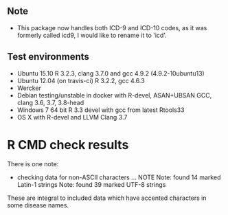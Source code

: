 ## Note
* This package now handles both ICD-9 and ICD-10 codes, as it was formerly called icd9, I would like to rename it to
  'icd'.

## Test environments
* Ubuntu 15.10 R 3.2.3, clang 3.7.0 and gcc 4.9.2 (4.9.2-10ubuntu13)
* Ubuntu 12.04 (on travis-ci) R 3.2.2, gcc 4.6.3
* Wercker
* Debian testing/unstable in docker with R-devel, ASAN+UBSAN GCC, clang 3.6, 3.7, 3.8-head
* Windows 7 64 bit R 3.3 devel with gcc from latest Rtools33
* OS X with R-devel and LLVM Clang 3.7

# R CMD check results

There is one note:

* checking data for non-ASCII characters ... NOTE
  Note: found 14 marked Latin-1 strings
  Note: found 39 marked UTF-8 strings

These are integral to included data which have accented characters in some disease names.
